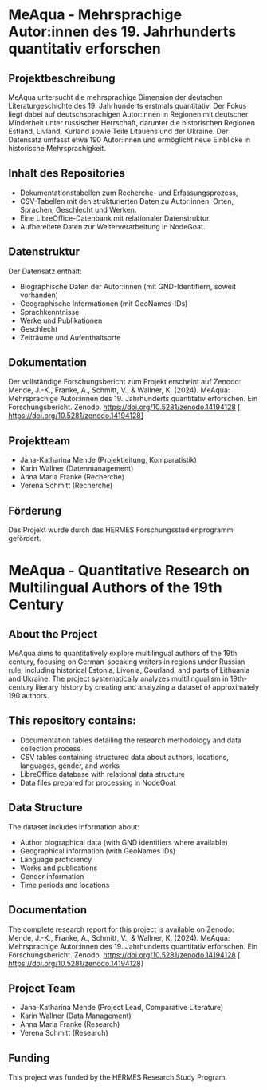 # MeAqua - Mehrsprachige Autor:innen des 19. Jahrhunderts quantitativ erforschen 

## Projektbeschreibung
MeAqua untersucht die mehrsprachige Dimension der deutschen Literaturgeschichte des 19. Jahrhunderts erstmals quantitativ. Der Fokus liegt dabei auf deutschsprachigen Autor:innen in Regionen mit deutscher Minderheit unter russischer Herrschaft, darunter die historischen Regionen Estland, Livland, Kurland sowie Teile Litauens und der Ukraine. Der Datensatz umfasst etwa 190 Autor:innen und ermöglicht neue Einblicke in historische Mehrsprachigkeit.

## Inhalt des Repositories

- Dokumentationstabellen zum Recherche- und Erfassungsprozess, 
- CSV-Tabellen mit den strukturierten Daten zu Autor:innen, Orten, Sprachen, Geschlecht und Werken. 
- Eine LibreOffice-Datenbank mit relationaler Datenstruktur.
- Aufbereitete Daten zur Weiterverarbeitung in NodeGoat.

## Datenstruktur
Der Datensatz enthält:
- Biographische Daten der Autor:innen (mit GND-Identifiern, soweit vorhanden)
- Geographische Informationen (mit GeoNames-IDs)
- Sprachkenntnisse
- Werke und Publikationen
- Geschlecht
- Zeiträume und Aufenthaltsorte

## Dokumentation
Der vollständige Forschungsbericht zum Projekt erscheint auf Zenodo: 
Mende, J.-K., Franke, A., Schmitt, V., & Wallner, K. (2024). MeAqua: Mehrsprachige Autor:innen des 19. Jahrhunderts quantitativ erforschen. Ein Forschungsbericht. Zenodo. https://doi.org/10.5281/zenodo.14194128 [ https://doi.org/10.5281/zenodo.14194128]

## Projektteam

- Jana-Katharina Mende (Projektleitung, Komparatistik)
- Karin Wallner (Datenmanagement)
- Anna Maria Franke (Recherche)
- Verena Schmitt (Recherche)
## Förderung
Das Projekt wurde durch das HERMES Forschungsstudienprogramm gefördert.

# MeAqua - Quantitative Research on Multilingual Authors of the 19th Century

## About the Project
MeAqua aims to quantitatively explore multilingual authors of the 19th century, focusing on German-speaking writers in regions under Russian rule, including historical Estonia, Livonia, Courland, and parts of Lithuania and Ukraine. The project systematically analyzes multilingualism in 19th-century literary history by creating and analyzing a dataset of approximately 190 authors.

## This repository contains:

- Documentation tables detailing the research methodology and data collection process
- CSV tables containing structured data about authors, locations, languages, gender, and works
- LibreOffice database with relational data structure
- Data files prepared for processing in NodeGoat

## Data Structure
The dataset includes information about:

- Author biographical data (with GND identifiers where available)
- Geographical information (with GeoNames IDs)
- Language proficiency
- Works and publications
- Gender information
- Time periods and locations

## Documentation
The complete research report for this project is available on Zenodo:
Mende, J.-K., Franke, A., Schmitt, V., & Wallner, K. (2024). MeAqua: Mehrsprachige Autor:innen des 19. Jahrhunderts quantitativ erforschen. Ein Forschungsbericht. Zenodo. https://doi.org/10.5281/zenodo.14194128 [ https://doi.org/10.5281/zenodo.14194128]

## Project Team
- Jana-Katharina Mende (Project Lead, Comparative Literature)
- Karin Wallner (Data Management)
- Anna Maria Franke (Research)
- Verena Schmitt (Research)
## Funding 
This project was funded by the HERMES Research Study Program.
